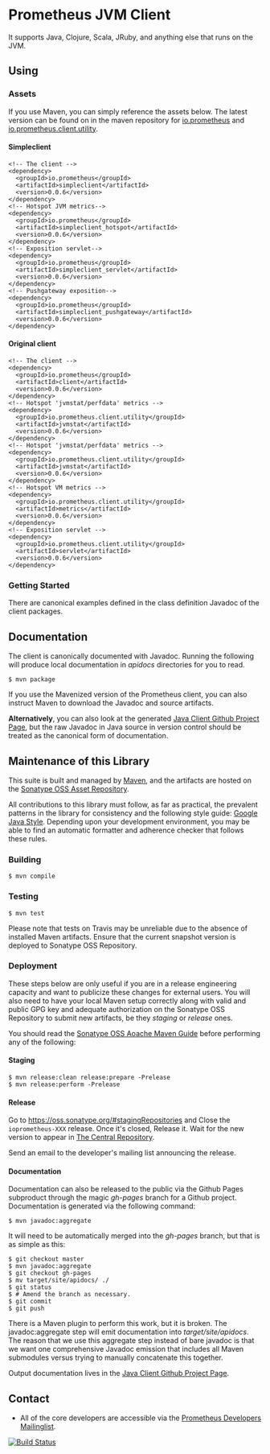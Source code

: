 # Prometheus JVM Client
It supports Java, Clojure, Scala, JRuby, and anything else that runs on the JVM.

## Using
### Assets
If you use Maven, you can simply reference the assets below.  The latest
version can be found on in the maven repository for
[io.prometheus](http://mvnrepository.com/artifact/io.prometheus) and
[io.prometheus.client.utility](http://mvnrepository.com/artifact/io.prometheus.client.utility).

#### Simpleclient

```
<!-- The client -->
<dependency>
  <groupId>io.prometheus</groupId>
  <artifactId>simpleclient</artifactId>
  <version>0.0.6</version>
</dependency>
<!-- Hotspot JVM metrics-->
<dependency>
  <groupId>io.prometheus</groupId>
  <artifactId>simpleclient_hotspot</artifactId>
  <version>0.0.6</version>
</dependency>
<!-- Exposition servlet-->
<dependency>
  <groupId>io.prometheus</groupId>
  <artifactId>simpleclient_servlet</artifactId>
  <version>0.0.6</version>
</dependency>
<!-- Pushgateway exposition-->
<dependency>
  <groupId>io.prometheus</groupId>
  <artifactId>simpleclient_pushgateway</artifactId>
  <version>0.0.6</version>
</dependency>
```

#### Original client
```
<!-- The client -->
<dependency>
  <groupId>io.prometheus</groupId>
  <artifactId>client</artifactId>
  <version>0.0.6</version>
</dependency>
<!-- Hotspot 'jvmstat/perfdata' metrics -->
<dependency>
  <groupId>io.prometheus.client.utility</groupId>
  <artifactId>jvmstat</artifactId>
  <version>0.0.6</version>
</dependency>
<!-- Hotspot 'jvmstat/perfdata' metrics -->
<dependency>
  <groupId>io.prometheus.client.utility</groupId>
  <artifactId>jvmstat</artifactId>
  <version>0.0.6</version>
</dependency>
<!-- Hotspot VM metrics -->
<dependency>
  <groupId>io.prometheus.client.utility</groupId>
  <artifactId>metrics</artifactId>
  <version>0.0.6</version>
</dependency>
<!-- Exposition servlet -->
<dependency>
  <groupId>io.prometheus.client.utility</groupId>
  <artifactId>servlet</artifactId>
  <version>0.0.6</version>
</dependency>
```

### Getting Started
There are canonical examples defined in the class definition Javadoc of the client packages.

## Documentation
The client is canonically documented with Javadoc.  Running the following will produce local documentation
in _apidocs_ directories for you to read.

    $ mvn package

If you use the Mavenized version of the Prometheus client, you can also instruct Maven to download the Javadoc and
source artifacts.

<strong>Alternatively</strong>, you can also look at the generated [Java Client
Github Project Page](http://prometheus.github.io/client_java), but the raw
Javadoc in Java source in version control should be treated as the canonical
form of documentation.

## Maintenance of this Library
This suite is built and managed by [Maven](http://maven.apache.org), and the
artifacts are hosted on the [Sonatype OSS Asset Repository](https://docs.sonatype.org/display/Repository/Sonatype+OSS+Maven+Repository+Usage+Guide).

All contributions to this library must follow, as far as practical, the
prevalent patterns in the library for consistency and the following style
guide: [Google Java Style](http://goo.gl/FfwVsc).  Depending upon your
development environment, you may be able to find an automatic formatter
and adherence checker that follows these rules.

### Building

    $ mvn compile

### Testing

    $ mvn test

Please note that tests on Travis may be unreliable due to the absence of
installed Maven artifacts.  Ensure that the current snapshot version is
deployed to Sonatype OSS Repository.

###  Deployment
These steps below are only useful if you are in a release engineering capacity
and want to publicize these changes for external users.  You will also need to
have your local Maven setup correctly along with valid and public GPG key and
adequate authorization on the Sonatype OSS Repository to submit new artifacts,
be they _staging_ or _release_ ones.

You should read the [Sonatype OSS Aoache Maven
Guide](http://central.sonatype.org/pages/apache-maven.html) before performing any of the following:

#### Staging
    $ mvn release:clean release:prepare -Prelease
    $ mvn release:perform -Prelease

#### Release

Go to https://oss.sonatype.org/#stagingRepositories and Close the `ioprometheus-XXX` release.
Once it's closed, Release it. Wait for the new version to appear in
[The Central Repository](http://search.maven.org/#search%7Cga%7C1%7Cg%3A%22io.prometheus%22).

Send an email to the developer's mailing list announcing the release.


#### Documentation
Documentation can also be released to the public via the Github Pages subproduct
through the magic _gh-pages_ branch for a Github project.  Documentation is
generated via the following command:

    $ mvn javadoc:aggregate

It will need to be automatically merged into the _gh-pages_ branch, but that is
as simple as this:

    $ git checkout master
    $ mvn javadoc:aggregate
    $ git checkout gh-pages
    $ mv target/site/apidocs/ ./
    $ git status
    $ # Amend the branch as necessary.
    $ git commit
    $ git push

There is a Maven plugin to perform this work, but it is broken.  The
javadoc:aggregate step will emit documentation into
_target/site/apidocs_.  The reason that we use this aggregate step instead
of bare javadoc is that we want one comprehensive Javadoc emission that includes
all Maven submodules versus trying to manually concatenate this together.

Output documentation lives in the [Java Client Github Project
Page](http://prometheus.github.io/client_java).


## Contact
  * All of the core developers are accessible via the [Prometheus Developers Mailinglist](https://groups.google.com/forum/?fromgroups#!forum/prometheus-developers).


[![Build Status](https://travis-ci.org/prometheus/client_java.png?branch=master)](https://travis-ci.org/prometheus/client_java)
